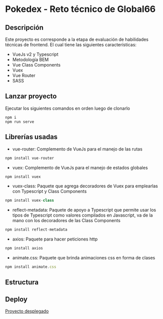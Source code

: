 # Pokedex - Reto técnico de Global66

## Descripción

Este proyecto es corresponde a la etapa de evaluación de habilidades técnicas de frontend. El cual tiene las siguientes características:

* VueJs v2 y Typescript
* Metodología BEM
* Vue Class Components
* Vuex
* Vue Router
* SASS

## Lanzar proyecto

Ejecutar los siguientes comandos en orden luego de clonarlo
```
npm i
npm run serve
```

## Librerías usadas

* vue-router: Complemento de VueJs para el manejo de las rutas

```js
npm install vue-router
```

* vuex: Complemento de VueJs para el manejo de estados globales

```js
npm install vuex
```

* vuex-class: Paquete que agrega decoradores de Vuex para emplearlas con Typescript y Class Components

```js
npm install vuex-class
```

* reflect-metadata: Paquete de apoyo a Typescript que permite usar los tipos de Typescript como valores compilados en Javascript, va de la mano con los decoradores de las Class Components

```js
npm install reflect-metadata
```

* axios: Paquete para hacer peticiones http

```js
npm install axios
```

* animate.css: Paquete que brinda animaciones css en forma de clases

```js
npm install animate.css
```

## Estructura

## Deploy

[Proyecto desplegado](https://treelink-jm.herokuapp.com/)
